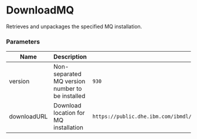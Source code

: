 # DownloadMQ
Retrieves and unpackages the specified MQ installation.

### Parameters

| Name | Description | Example |
| --- | --- | --- |
| version | Non-separated MQ version number to be installed | `930` |
| downloadURL| Download location for MQ installation | `https://public.dhe.ibm.com/ibmdl/export/pub/software/websphere/messaging/mqadv/` |
